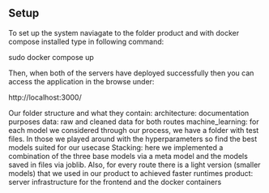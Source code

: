 ## Setup

To set up the system naviagate to the folder product and with docker compose installed type in following command:

sudo docker compose up

Then, when both of the servers have deployed successfully then you can access the application in the browse under:

http://localhost:3000/

Our folder structure and what they contain:
architecture: documentation purposes
data: raw and cleaned data for both routes
machine_learning: 
    for each model we considered through our process, we have a folder with test files. In those we played around with the hyperparameters so find the best models suited for our usecase
    Stacking: here we implemented a combination of the three base models via a meta model and the models saved in files via joblib. Also, for every route there is a light version (smaller models) that we used in our product to achieved faster runtimes
product: server infrastructure for the frontend and the docker containers